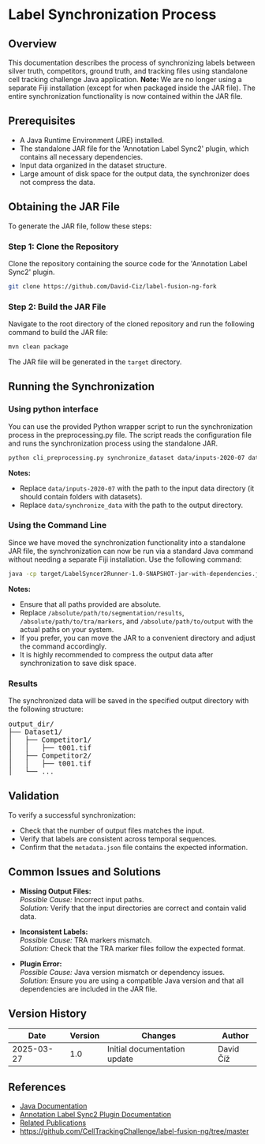 # Label Synchronization Process

## Overview

This documentation describes the process of synchronizing labels between silver truth, competitors, ground truth, and tracking files using standalone cell tracking challenge Java application. **Note:** We are no longer using a separate Fiji installation (except for when packaged inside the JAR file). The entire synchronization functionality is now contained within the JAR file.

## Prerequisites

- A Java Runtime Environment (JRE) installed.
- The standalone JAR file for the 'Annotation Label Sync2' plugin, which contains all necessary dependencies.
- Input data organized in the dataset structure.
- Large amount of disk space for the output data, the synchronizer does not compress the data.

## Obtaining the JAR File
To generate the JAR file, follow these steps:

### Step 1: Clone the Repository

Clone the repository containing the source code for the 'Annotation Label Sync2' plugin.

````bash
git clone https://github.com/David-Ciz/label-fusion-ng-fork
````

### Step 2: Build the JAR File

Navigate to the root directory of the cloned repository and run the following command to build the JAR file:

````bash
mvn clean package
````

The JAR file will be generated in the `target` directory.

## Running the Synchronization

### Using python interface

You can use the provided Python wrapper script to run the synchronization process in the preprocessing.py file. The script reads the configuration file and runs the synchronization process using the standalone JAR. 

````bash
python cli_preprocessing.py synchronize_dataset data/inputs-2020-07 data/synchronize_data
````
**Notes:**
- Replace `data/inputs-2020-07` with the path to the input data directory (it should contain folders with datasets).
- Replace `data/synchronize_data` with the path to the output directory.

### Using the Command Line

Since we have moved the synchronization functionality into a standalone JAR file, the synchronization can now be run via a standard Java command without needing a separate Fiji installation. Use the following command:

````bash
java -cp target/LabelSyncer2Runner-1.0-SNAPSHOT-jar-with-dependencies.jar de.mpicbg.ulman.fusion.RunLabelSyncer2 /absolute/path/to/segmentation/results /absolute/path/to/tra/markers /absolute/path/to/output
````

**Notes:**
- Ensure that all paths provided are absolute.
- Replace `/absolute/path/to/segmentation/results`, `/absolute/path/to/tra/markers`, and `/absolute/path/to/output` with the actual paths on your system.
- If you prefer, you can move the JAR to a convenient directory and adjust the command accordingly.
- It is highly recommended to compress the output data after synchronization to save disk space.



### Results

The synchronized data will be saved in the specified output directory with the following structure:

<pre>
output_dir/
├── Dataset1/
│   ├── Competitor1/
│   │   ├── t001.tif
│   ├── Competitor2/
│   │   ├── t001.tif
│   └── ...
</pre>


## Validation

To verify a successful synchronization:
- Check that the number of output files matches the input.
- Verify that labels are consistent across temporal sequences.
- Confirm that the `metadata.json` file contains the expected information.

## Common Issues and Solutions

- **Missing Output Files:**  
  *Possible Cause:* Incorrect input paths.  
  *Solution:* Verify that the input directories are correct and contain valid data.

- **Inconsistent Labels:**  
  *Possible Cause:* TRA markers mismatch.  
  *Solution:* Check that the TRA marker files follow the expected format.

- **Plugin Error:**  
  *Possible Cause:* Java version mismatch or dependency issues.  
  *Solution:* Ensure you are using a compatible Java version and that all dependencies are included in the JAR file.

## Version History

Date       | Version | Changes                              | Author  
-----------|---------|--------------------------------------|---------
2025-03-27 | 1.0     | Initial documentation update         | David Číž

## References

- [Java Documentation](https://docs.oracle.com/)
- [Annotation Label Sync2 Plugin Documentation](#)
- [Related Publications](#)
- https://github.com/CellTrackingChallenge/label-fusion-ng/tree/master

```markdown